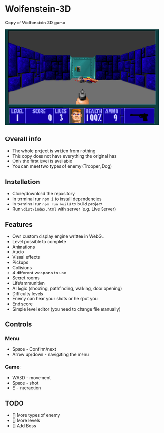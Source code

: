 # Wolfenstein-3D
Copy of Wolfenstein 3D game

![look](img/look.png)


##  Overall info

- The whole project is written from nothing
- This copy does not have everything the original has
- Only the first level is available
- You can meet two types of enemy (Trooper, Dog)

## Installation

 - Clone/download the repository
 - In terminal run `npm i` to install dependencies
 - In terminal run `npm run build` to build project
 - Run `\dist\index.html` with server (e.g. Live Server)
    

## Features

- Own custom display engine written in WebGL
- Level possible to complete
- Animations
- Audio
- Visual effects
- Pickups
- Collisions
- 4 different weapons to use
- Secret rooms
- Life/ammunition
- AI logic (shooting, pathfinding, walking, door opening)
- Difficulty levels
- Enemy can hear your shots or he spot you
- End score
- Simple level editor (you need to change file manually)


## Controls

### Menu:
- Space - Confirm/next
- Arrow up/down - navigating the menu

### Game:
- WASD - movement
- Space - shot
- E - interaction

## TODO
- [] More types of enemy
- [] More levels
- [] Add Boss
